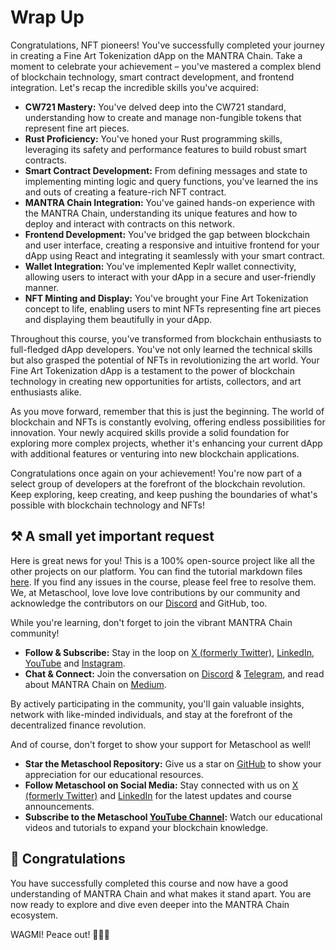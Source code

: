 # Wrap Up

Congratulations, NFT pioneers! You've successfully completed your journey in creating a Fine Art Tokenization dApp on the MANTRA Chain. Take a moment to celebrate your achievement – you've mastered a complex blend of blockchain technology, smart contract development, and frontend integration. Let's recap the incredible skills you've acquired:

- **CW721 Mastery:** You've delved deep into the CW721 standard, understanding how to create and manage non-fungible tokens that represent fine art pieces.
- **Rust Proficiency:** You've honed your Rust programming skills, leveraging its safety and performance features to build robust smart contracts.
- **Smart Contract Development:** From defining messages and state to implementing minting logic and query functions, you've learned the ins and outs of creating a feature-rich NFT contract.
- **MANTRA Chain Integration:** You've gained hands-on experience with the MANTRA Chain, understanding its unique features and how to deploy and interact with contracts on this network.
- **Frontend Development:** You've bridged the gap between blockchain and user interface, creating a responsive and intuitive frontend for your dApp using React and integrating it seamlessly with your smart contract.
- **Wallet Integration:** You've implemented Keplr wallet connectivity, allowing users to interact with your dApp in a secure and user-friendly manner.
- **NFT Minting and Display:** You've brought your Fine Art Tokenization concept to life, enabling users to mint NFTs representing fine art pieces and displaying them beautifully in your dApp.

Throughout this course, you've transformed from blockchain enthusiasts to full-fledged dApp developers. You've not only learned the technical skills but also grasped the potential of NFTs in revolutionizing the art world. Your Fine Art Tokenization dApp is a testament to the power of blockchain technology in creating new opportunities for artists, collectors, and art enthusiasts alike.

As you move forward, remember that this is just the beginning. The world of blockchain and NFTs is constantly evolving, offering endless possibilities for innovation. Your newly acquired skills provide a solid foundation for exploring more complex projects, whether it's enhancing your current dApp with additional features or venturing into new blockchain applications.

Congratulations once again on your achievement! You're now part of a select group of developers at the forefront of the blockchain revolution. Keep exploring, keep creating, and keep pushing the boundaries of what's possible with blockchain technology and NFTs!

## ⚒️ A small yet important request

Here is great news for you! This is a 100% open-source project like all the other projects on our platform. You can find the tutorial markdown files [here](https://github.com/0xmetaschool/Learning-Projects). If you find any issues in the course, please feel free to resolve them. We, at Metaschool, love love love contributions by our community and acknowledge the contributors on our [Discord](https://discord.com/invite/vbVMUwXWgc) and GitHub, too.

While you're learning, don't forget to join the vibrant MANTRA Chain community!

- **Follow & Subscribe:** Stay in the loop on [X (formerly Twitter)](https://twitter.com/MANTRA_Chain), [LinkedIn](https://www.linkedin.com/company/mantrachain/), [YouTube](https://www.youtube.com/@MANTRAChain) and [Instagram](https://www.instagram.com/mantra_chain/).
- **Chat & Connect:** Join the conversation on [Discord](https://discord.gg/gfks4TwAJV) & [Telegram](https://t.me/MANTRA_Chain), and read about MANTRA Chain on [Medium](https://mantrachain.medium.com/).

By actively participating in the community, you'll gain valuable insights, network with like-minded individuals, and stay at the forefront of the decentralized finance revolution.

And of course, don't forget to show your support for Metaschool as well!

- **Star the Metaschool Repository:** Give us a star on [GitHub](https://github.com/0xmetaschool/Learning-Projects) to show your appreciation for our educational resources.
- **Follow Metaschool on Social Media:** Stay connected with us on [X (formerly Twitter)](https://twitter.com/0xmetaschool) and [LinkedIn](https://www.linkedin.com/company/0xmetaschool/) for the latest updates and course announcements.
- **Subscribe to the Metaschool [YouTube Channel](https://www.youtube.com/@0xmetaschool/):** Watch our educational videos and tutorials to expand your blockchain knowledge.

## 🎊 Congratulations

You have successfully completed this course and now have a good understanding of MANTRA Chain and what makes it stand apart. You are now ready to explore and dive even deeper into the MANTRA Chain ecosystem.

WAGMI! Peace out! ✌🏻🔮